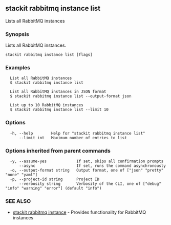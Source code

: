 ## stackit rabbitmq instance list

Lists all RabbitMQ instances

### Synopsis

Lists all RabbitMQ instances.

```
stackit rabbitmq instance list [flags]
```

### Examples

```
  List all RabbitMQ instances
  $ stackit rabbitmq instance list

  List all RabbitMQ instances in JSON format
  $ stackit rabbitmq instance list --output-format json

  List up to 10 RabbitMQ instances
  $ stackit rabbitmq instance list --limit 10
```

### Options

```
  -h, --help        Help for "stackit rabbitmq instance list"
      --limit int   Maximum number of entries to list
```

### Options inherited from parent commands

```
  -y, --assume-yes             If set, skips all confirmation prompts
      --async                  If set, runs the command asynchronously
  -o, --output-format string   Output format, one of ["json" "pretty" "none" "yaml"]
  -p, --project-id string      Project ID
      --verbosity string       Verbosity of the CLI, one of ["debug" "info" "warning" "error"] (default "info")
```

### SEE ALSO

* [stackit rabbitmq instance](./stackit_rabbitmq_instance.md)	 - Provides functionality for RabbitMQ instances


